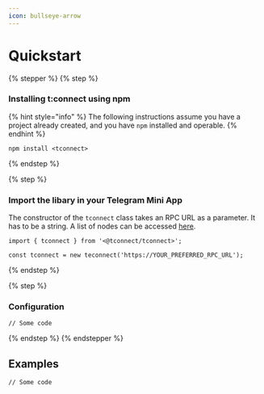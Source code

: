 ```yaml
---
icon: bullseye-arrow
---
```


# Quickstart



{% stepper %}
{% step %}
### Installing t:connect using npm

{% hint style="info" %}
The following instructions assume you have a project already created, and you have `npm` installed and operable.
{% endhint %}

```
npm install <tconnect>
```
{% endstep %}

{% step %}
### Import the libary in your Telegram Mini App

The constructor of the `tconnect` class takes an RPC URL as a parameter. It has to be a string. A list of  nodes can be accessed [here](../getting-started/implementation-guide/providers.md).

```
import { tconnect } from '<@tconnect/tconnect>';

const tconnect = new teconnect('https://YOUR_PREFERRED_RPC_URL');
```
{% endstep %}

{% step %}
### Configuration

```
// Some code
```
{% endstep %}
{% endstepper %}

## Examples

```
// Some code
```

